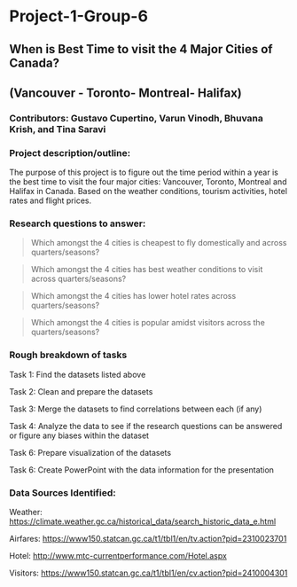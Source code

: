 # Project-1-Group-6
## When is Best Time to visit the 4 Major Cities of Canada? 
## (Vancouver - Toronto- Montreal- Halifax) 

### Contributors: Gustavo Cupertino, Varun Vinodh, Bhuvana Krish, and Tina Saravi 


### Project description/outline:

The purpose of this project is to figure out the time period within a year is the best time to visit the four major cities: Vancouver, Toronto, Montreal and Halifax in Canada. Based on the weather conditions, tourism activities, hotel rates and flight prices. 


### Research questions to answer:

 > Which amongst the 4 cities is cheapest to fly domestically and across quarters/seasons?

 > Which amongst the 4 cities has best weather conditions to visit across quarters/seasons?

 > Which amongst the 4 cities has lower hotel rates across quarters/seasons?

 > Which amongst the 4 cities is popular amidst visitors across the quarters/seasons?

 

### Rough breakdown of tasks 

Task 1: Find the datasets listed above 

Task 2: Clean and prepare the datasets 

Task 3: Merge the datasets to find correlations between each (if any)

Task 4: Analyze the data to see if the research questions can be answered or figure any biases within the dataset

Task 6: Prepare visualization of the datasets 

Task 6: Create PowerPoint with the data information for the presentation



### Data Sources Identified:

Weather: https://climate.weather.gc.ca/historical_data/search_historic_data_e.html

Airfares:
https://www150.statcan.gc.ca/t1/tbl1/en/tv.action?pid=2310023701

Hotel: 
http://www.mtc-currentperformance.com/Hotel.aspx

Visitors:
https://www150.statcan.gc.ca/t1/tbl1/en/cv.action?pid=2410004301





